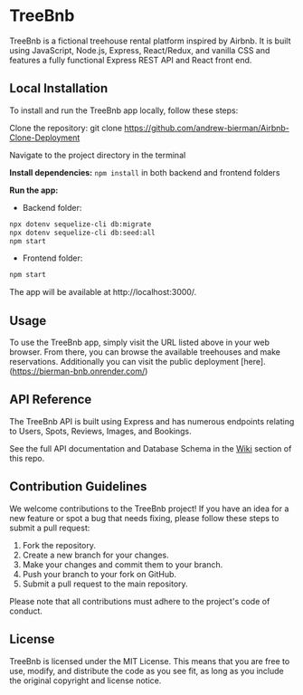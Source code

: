 # TreeBnb

TreeBnb is a fictional treehouse rental platform inspired by Airbnb. It is built using JavaScript, Node.js, Express, React/Redux, and vanilla CSS and features a fully functional Express REST API and React front end.

## **Local Installation**

To install and run the TreeBnb app locally, follow these steps:

Clone the repository: git clone https://github.com/andrew-bierman/Airbnb-Clone-Deployment

Navigate to the project directory in the terminal

**Install dependencies:** `npm install` in both backend and frontend folders

**Run the app:**

 - Backend folder:

```bash
npx dotenv sequelize-cli db:migrate
npx dotenv sequelize-cli db:seed:all
npm start
```


 - Frontend folder:
```bash
npm start
```

The app will be available at http://localhost:3000/.

## Usage

To use the TreeBnb app, simply visit the URL listed above in your web browser. From there, you can browse the available treehouses and make reservations. Additionally you can visit the public deployment [here].(https://bierman-bnb.onrender.com/)

## API Reference

The TreeBnb API is built using Express and has numerous endpoints relating to Users, Spots, Reviews, Images, and Bookings.

See the full API documentation and Database Schema in the [Wiki](https://github.com/andrew-bierman/AirBnb-Clone-Deployment/wiki/Database-Schema-Design) section of this repo.

## Contribution Guidelines

We welcome contributions to the TreeBnb project! If you have an idea for a new feature or spot a bug that needs fixing, please follow these steps to submit a pull request:



 1. Fork the repository.
 2. Create a new branch for your changes.
 3. Make your changes and commit them to your branch.
 4. Push your branch to your fork on GitHub.
 5. Submit a pull request to the main repository.

Please note that all contributions must adhere to the project's code of conduct.

## License

TreeBnb is licensed under the MIT License. This means that you are free to use, modify, and distribute the code as you see fit, as long as you include the original copyright and license notice.
